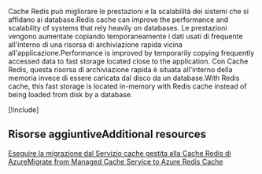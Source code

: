 <span data-ttu-id="2fcf2-101">Cache Redis può migliorare le prestazioni e la scalabilità dei sistemi che si affidano ai database.</span><span class="sxs-lookup"><span data-stu-id="2fcf2-101">Redis cache can improve the performance and scalability of systems that rely heavily on databases.</span></span> <span data-ttu-id="2fcf2-102">Le prestazioni vengono aumentate copiando temporaneamente i dati usati di frequente all'interno di una risorsa di archiviazione rapida vicina all'applicazione.</span><span class="sxs-lookup"><span data-stu-id="2fcf2-102">Performance is improved by temporarily copying frequently accessed data to fast storage located close to the application.</span></span> <span data-ttu-id="2fcf2-103">Con Cache Redis, questa risorsa di archiviazione rapida è situata all'interno della memoria invece di essere caricata dal disco da un database.</span><span class="sxs-lookup"><span data-stu-id="2fcf2-103">With Redis cache, this fast storage is located in-memory with Redis cache instead of being loaded from disk by a database.</span></span>

<!-- Cleanup sandbox -->
[!include[](../../../includes/azure-sandbox-cleanup.md)]

## <a name="additional-resources"></a><span data-ttu-id="2fcf2-104">Risorse aggiuntive</span><span class="sxs-lookup"><span data-stu-id="2fcf2-104">Additional resources</span></span>

[<span data-ttu-id="2fcf2-105">Eseguire la migrazione dal Servizio cache gestita alla Cache Redis di Azure</span><span class="sxs-lookup"><span data-stu-id="2fcf2-105">Migrate from Managed Cache Service to Azure Redis Cache</span></span>](https://docs.microsoft.com/azure/redis-cache/cache-migrate-to-redis)